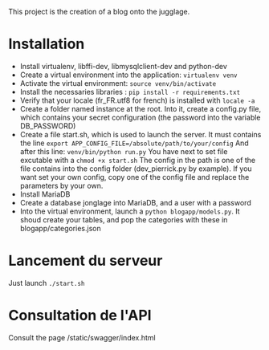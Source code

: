 This project is the creation of a blog onto the jugglage.

# Installation

* Install virtualenv, libffi-dev, libmysqlclient-dev and python-dev
* Create a virtual environment into the application: `virtualenv venv`
* Activate the virtual environment: `source venv/bin/activate`
* Install the necessaries libraries : `pip install -r requirements.txt`
* Verify that your locale (fr_FR.utf8 for french) is installed with `locale -a`
* Create a folder named instance at the root. Into it, create a config.py file, which contains your secret configuration (the password into the variable DB_PASSWORD)
* Create a file start.sh, which is used to launch the server. It must contains the line `export APP_CONFIG_FILE=/absolute/path/to/your/config`
And after this line: `venv/bin/python run.py` You have next to set file excutable with a `chmod +x start.sh`
The config in the path is one of the file contains into the config folder (dev_pierrick.py by example). If you want set your own config, copy one of the config file and replace the parameters by your own.
* Install MariaDB
* Create a database jonglage into MariaDB, and a user with a password
* Into the virtual environment, launch a `python blogapp/models.py`. It shoud create your tables, and pop the categories with these in blogapp/categories.json

# Lancement du serveur

Just launch `./start.sh`

# Consultation de l'API

Consult the page /static/swagger/index.html
